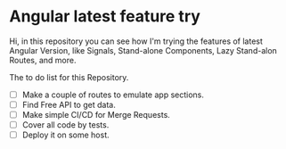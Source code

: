 # Angular latest feature try

Hi, in this repository you can see how I'm trying the features of latest Angular Version, like Signals, Stand-alone
Components, Lazy Stand-alon Routes, and more.

The to do list for this Repository.

- [ ] Make a couple of routes to emulate app sections.
- [ ] Find Free API to get data.
- [ ] Make simple CI/CD for Merge Requests.
- [ ] Cover all code by tests.
- [ ] Deploy it on some host.
